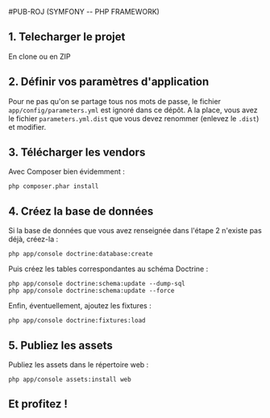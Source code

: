 #PUB-ROJ (SYMFONY -- PHP FRAMEWORK)
## 1. Telecharger le projet 
En clone ou en ZIP

## 2. Définir vos paramètres d'application
Pour ne pas qu'on se partage tous nos mots de passe, le fichier `app/config/parameters.yml` est ignoré dans ce dépôt. A la place, vous avez le fichier `parameters.yml.dist` que vous devez renommer (enlevez le `.dist`) et modifier.

## 3. Télécharger les vendors
Avec Composer bien évidemment :

    php composer.phar install

## 4. Créez la base de données
Si la base de données que vous avez renseignée dans l'étape 2 n'existe pas déjà, créez-la :

    php app/console doctrine:database:create

Puis créez les tables correspondantes au schéma Doctrine :

    php app/console doctrine:schema:update --dump-sql
    php app/console doctrine:schema:update --force

Enfin, éventuellement, ajoutez les fixtures :

    php app/console doctrine:fixtures:load

## 5. Publiez les assets
Publiez les assets dans le répertoire web :

    php app/console assets:install web

## Et profitez !
